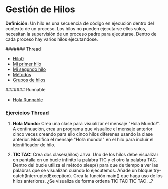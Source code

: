 # Gestión de Hilos

**Definición:** Un hilo es una secuencia de código en ejecución dentro del contexto de un proceso. Los hilos no pueden ejecutarse ellos solos, necesitan la supervisión de un proceso padre para ejecutarse. Dentro de cada proceso hay varios hilos ejecutandose.

####### Thread

- [Hilo0](https://github.com/franlu/DAM-PSP/blob/master/hilos/hilo0Thread.java)
- [Mi primer hilo](https://github.com/franlu/DAM-PSP/blob/master/hilos/hiloThread.java)
- [Mi segundo hilo](https://github.com/franlu/DAM-PSP/blob/master/hilos/Hilo1Thread.java)
- [Métodos](https://github.com/franlu/DAM-PSP/blob/master/hilos/Hilo2Thread.java)
- [Grupos de hilos](https://github.com/franlu/DAM-PSP/blob/master/hilos/Hilo3Thread.java)

####### Runnable

- [Hola Runnable](https://github.com/franlu/DAM-PSP/blob/master/hilos/hilo4Runnable.java)

### Ejercicios Thread

1. **Hola Mundo:** Crea una clase para visualizar el mensaje "Hola Mundo!". A continuación, crea un programa que visualice el mensaje anterior cinco veces creando para ello cinco hilos diferenes usando la clase anterior. Modifica el mensaje "Hola mundo!" en el hilo para incluir el identificador de hilo.

2. **TIC TAC:** Crea dos clases(hilos) Java. Uno de los hilos debe visualizar en pantalla en un bucle infinito la palabra TIC y el otro la palabra TAC. Dentro del bucle utiliza el método sleep() para que de tiempo a ver las palabras que se visualizan cuando lo ejecutemos. Añade un bloque try-catch(InterruptedException). Crea la función main() que haga uso de los hilos anteriores. ¿Se visualiza de forma ordena TIC TAC TIC TAC ...?